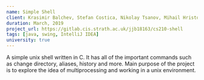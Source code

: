 ```yaml
---
name: Simple Shell
client: Krasimir Balchev, Stefan Costica, Nikolay Tsanov, Mihail Hristov, Enrique Martín Ocaña
duration: March, 2019
project_url: https://gitlab.cis.strath.ac.uk/jjb18163/cs210-shell
tags: [java, swing, IntelliJ IDEA]
university: true
---
```

A simple unix shell written in C. It has all of the important commands such as change directory, aliases, history and more. Main purpose of the project is to explore the idea of multiprocessing and working in a unix environment.